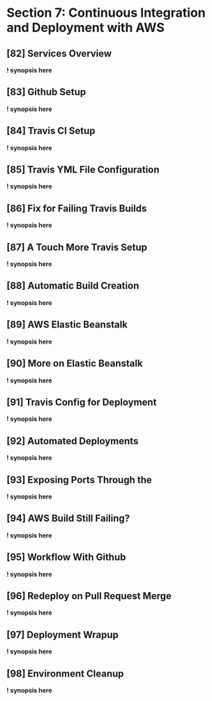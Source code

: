 # Section 7: Continuous Integration and Deployment with AWS

## [82] Services Overview

**! synopsis here**

## [83] Github Setup

**! synopsis here**

## [84] Travis CI Setup

**! synopsis here**

## [85] Travis YML File Configuration

**! synopsis here**

## [86] Fix for Failing Travis Builds

**! synopsis here**

## [87] A Touch More Travis Setup

**! synopsis here**

## [88] Automatic Build Creation

**! synopsis here**

## [89] AWS Elastic Beanstalk

**! synopsis here**

## [90] More on Elastic Beanstalk

**! synopsis here**

## [91] Travis Config for Deployment

**! synopsis here**

## [92] Automated Deployments

**! synopsis here**

## [93] Exposing Ports Through the

**! synopsis here**

## [94] AWS Build Still Failing?

**! synopsis here**

## [95] Workflow With Github

**! synopsis here**

## [96] Redeploy on Pull Request Merge

**! synopsis here**

## [97] Deployment Wrapup

**! synopsis here**

## [98] Environment Cleanup

**! synopsis here**
